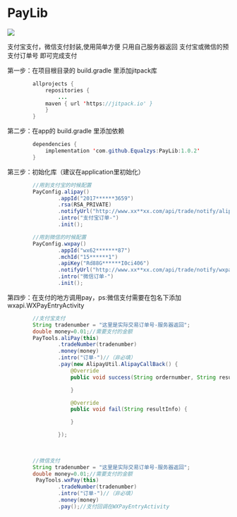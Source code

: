 # PayLib
[![](https://jitpack.io/v/Equalzys/PayLib.svg)](https://jitpack.io/#Equalzys/PayLib)

支付宝支付，微信支付封装,使用简单方便
只用自己服务器返回 支付宝或微信的预支付订单号 即可完成支付

第一步：在项目根目录的 build.gradle 里添加jitpack库
```java
        allprojects {
		    repositories {
			    ...
			maven { url 'https://jitpack.io' }
		    }
	    }
```
  
第二步：在app的 build.gradle 里添加依赖
```java
        dependencies {
	        implementation 'com.github.Equalzys:PayLib:1.0.2'
	    }
```

第三步：初始化库（建议在application里初始化）
```java
        //用到支付宝的时候配置
        PayConfig.alipay()
                .appId("2017******3659")
                .rsa(RSA_PRIVATE)
                .notifyUrl("http://www.xx**xx.com/api/trade/notify/alipay")
                .intro("支付宝订单-")
                .init();

        //用到微信的时候配置
        PayConfig.wxpay()
                .appId("wx62*******87")
                .mchId("15******1")
                .apiKey("Rd88G******I0ci406")
                .notifyUrl("http://www.xx**xx.com/api/trade/notify/wxpay")
                .intro("微信订单-")
                .init();
```

第四步：在支付的地方调用pay，ps:微信支付需要在包名下添加 wxapi.WXPayEntryActivity
```java
        //支付宝支付
        String tradenumber = "这里是实际交易订单号-服务器返回";
        double money=0.01;//需要支付的金额
        PayTools.aliPay(this)
                .tradeNumber(tradenumber)
                .money(money)
                .intro("订单-")//（非必填）
                .pay(new AlipayUtil.AlipayCallBack() {
                    @Override
                    public void success(String ordernumber, String resultInfo) {

                    }

                    @Override
                    public void fail(String resultInfo) {

                    }

                });

        
	
        //微信支付
        String tradenumber = "这里是实际交易订单号-服务器返回";
        double money=0.01;//需要支付的金额
         PayTools.wxPay(this)
                .tradeNumber(tradenumber)
                .intro("订单-")//（非必填）
                .money(money)
                .pay();//支付回调在WXPayEntryActivity


```
